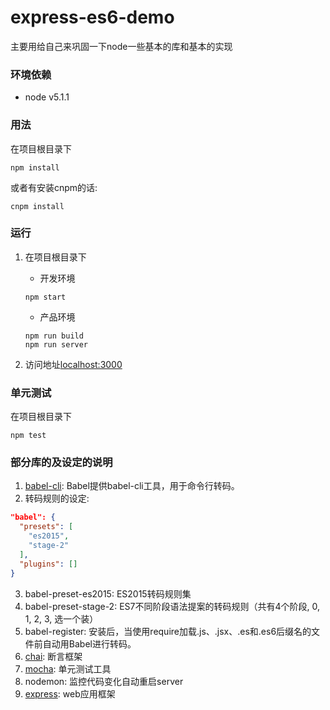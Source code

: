 # express-es6-demo
主要用给自己来巩固一下node一些基本的库和基本的实现

### 环境依赖
- node v5.1.1

### 用法
  在项目根目录下
  ```
  npm install
  ```
  或者有安装cnpm的话:
  ```
  cnpm install
  ```
### 运行

1. 在项目根目录下
    - 开发环境
    ```
    npm start
    ```
    - 产品环境
    ```
    npm run build
    npm run server
    ```

2. 访问地址[localhost:3000](http://localhost:3000)

### 单元测试
  在项目根目录下
  ```
  npm test
  ```

### 部分库的及设定的说明

1. [babel-cli](https://babeljs.io/docs/usage/cli/): Babel提供babel-cli工具，用于命令行转码。
2. 转码规则的设定:
  ``` json
  "babel": {
    "presets": [
      "es2015",
      "stage-2"
    ],
    "plugins": []
  }
  ```
3. babel-preset-es2015: ES2015转码规则集
4. babel-preset-stage-2: ES7不同阶段语法提案的转码规则（共有4个阶段, 0, 1, 2, 3, 选一个装）
5. babel-register: 安装后，当使用require加载.js、.jsx、.es和.es6后缀名的文件前自动用Babel进行转码。
6. [chai](http://chaijs.com/): 断言框架
7. [mocha](https://mochajs.org/): 单元测试工具
8. nodemon: 监控代码变化自动重启server
9. [express](https://expressjs.com/): web应用框架 
